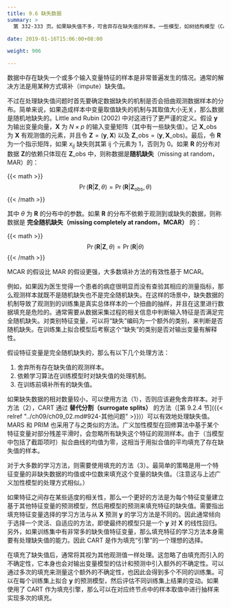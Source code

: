 ```yaml
---
title: 9.6 缺失数据
summary: >
  第 332-333 页。如果缺失值不多，可舍弃存在缺失值的样本。一些模型，如树结构模型（CART、MARS 和 PRIM）以及广义加性模型，在拟合过程中可以适应存在缺失值的训练集。另外，一般的方法是用某种模型的预测来填充缺失的特征变量。

date: 2019-01-16T15:06:00+08:00

weight: 906

---
```


数据中存在缺失一个或多个输入变量特征的样本是非常普遍发生的情况。通常的解决方法是用某种方式填补（impute）缺失值。

不过在处理缺失值问题时首先要确定数据缺失的机制是否会扭曲观测数据样本的分布。简单来说，如果造成样本中变量取值缺失的机制与其取值大小无关，那么数据是随机地缺失的。Little and Rubin (2002) 中对这进行了更严谨的定义。假设 $\mathbf{y}$ 为输出变量向量，$\mathbf{X}$ 为 $N\times p$ 的输入变量矩阵（其中有一些缺失值）。记 $\mathbf{X}\_\text{obs}$ 为 $\mathbf{X}$ 有观测值的元素，并且令 $\mathbf{Z}=(\mathbf{y},\mathbf{X})$ 以及 $\mathbf{Z}\_\text{obs}=(\mathbf{y},\mathbf{X}\_\text{obs})$。最后，令 $\mathbf{R}$ 为一个指示矩阵，如果 $x_{ij}$ 缺失则其第 ij 个元素为 1，否则为 0。如果 $\mathbf{R}$ 的分布对数据 $\mathbf{Z}$的依赖只体现在 $\mathbf{Z}\_\text{obs}$ 中，则称数据是**随机缺失**（missing at random，MAR）的：

{{< math >}}
$$\operatorname{Pr}(\mathbf{R} | \mathbf{Z}, \theta) =
  \operatorname{Pr}(\mathbf{R} | \mathbf{Z}_\text{obs}, \theta) \tag{9.31}$$
{{< /math >}}

其中 $\theta$ 为 $\mathbf{R}$ 的分布中的参数。如果 $\mathbf{R}$ 的分布不依赖于观测到或缺失的数据，则称数据是 **完全随机缺失（missing completely at random，MCAR）** 的：

{{< math >}}
$$\operatorname{Pr}(\mathbf{R} | \mathbf{Z}, \theta) =
  \operatorname{Pr}(\mathbf{R} | \theta) \tag{9.32}$$
{{< /math >}}

MCAR 的假设比 MAR 的假设更强，大多数填补方法的有效性基于 MCAR。

例如，如果因为医生觉得一个患者的病症很明显而没有查验其相应的测量指标，那么观测样本就既不是随机缺失也不是完全随机缺失。在这样的场景中，缺失数据的机制导致了观测到的训练集是真实总体样本的一个扭曲的抽样，并且在这里进行数据填充是危险的。通常需要从数据采集过程的相关信息中判断输入特征是否满足完全随机缺失。对类别特征变量，可以将“缺失”编码为一个额外的类别，来判断是否随机缺失。在训练集上拟合模型后考察这个“缺失”的类别是否对输出变量有解释性。

假设特征变量是完全随机缺失的，那么有以下几个处理方法：

1. 舍弃所有存在缺失值的观测样本。
2. 依赖学习算法在训练模型时对缺失值的处理机制。
3. 在训练前填补所有的缺失值。

如果缺失数据的相对数量较小，可以使用方法（1），否则应该避免舍弃样本。对于方法（2），CART 通过 **替代分割（surrogate splits）** 的方法（[第 9.2.4 节]({{< relref "../ch09/ch09_02.md#924-其他问题" >}})）可以有效地处理缺失值。MARS 和 PRIM 也采用了与之类似的方法。广义加性模型在回修算法中基于某个特征变量对部分残差平滑时，会忽略所有缺失这个特征的观测样本。由于（当模型中包括了截距项时）拟合曲线的均值为零，这相当于用拟合值的平均填充了存在缺失值的样本。

对于大多数的学习方法，则需要使用填充的方法（3）。最简单的策略是用一个特征变量的非缺失数据的均值或中位数来填充这个变量的缺失值。（注意这与上述广义加性模型的处理方式相似。）

如果特征之间存在某些适度的相关性，那么一个更好的方法是为每个特征变量建立基于其他特征变量的预测模型，然后用模型的预测来填充特征的缺失值。需要指出填充特征变量选择的学习方法与从 $\mathbf{X}$ 预测 $\mathbf{y}$ 的学习方法是不同的。因此通常倾向于选择一个灵活、自适应的方法，即使最终的模型只是一个 $\mathbf{y}$ 对 $\mathbf{X}$ 的线性回归。另外，如果训练集中有非常多的缺失值特征变量，那么填充特征的学习方法本身需要有处理缺失值的能力。因此 CART 是作为填充“引擎”的一个理想的选择。

在填充了缺失值后，通常将其视为其他观测值一样处理。这忽略了由填充而引入的不确定性，它本身也会对输出变量模型的估计和预测中引入额外的不确定性。可以通过多次的填充来测量这个额外的不确定性，也因此会得到多个不同的训练集。可以在每个训练集上拟合 $\mathbf{y}$ 的预测模型，然后评估不同训练集上结果的变动。如果使用了 CART 作为填充引擎，那么可以在对应终节点中的样本取值中进行抽样来实现多次的填充。